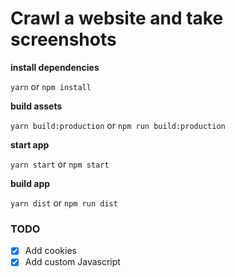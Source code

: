 # Crawl a website and take screenshots

**install dependencies**

`yarn` or `npm install`

**build assets**

`yarn build:production` or `npm run build:production`

**start app**

`yarn start` or `npm start`

**build app**

`yarn dist` or `npm run dist`

### TODO

- [x] Add cookies
- [x] Add custom Javascript 